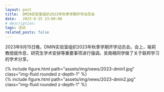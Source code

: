 ```yaml
---
layout: post
title:  DMIN实验室组织2023年秋季学期开学动员会
date:   2023-9-15 23:00:00
# description:
tags: 活动
related_posts: false
---
```


2023年9月15日晚，DMIN实验室组织2023年秋季学期开学动员会。会上，喻莉教授就作息、研究生学术安排等重要事项进行强调。吴南楠同学做了关于联邦学习的学术分享。

<div class="row mt-3">
    <div class="col-sm mt-3 mt-md-0">
        {% include figure.html path="assets/img/news/2023-dmin1.jpg" class="img-fluid rounded z-depth-1" %}
    </div>
</div>

<div class="row mt-3">
    <div class="col-sm mt-3 mt-md-0">
        {% include figure.html path="assets/img/news/2023-dmin2.jpg" class="img-fluid rounded z-depth-1" %}
    </div>
</div>